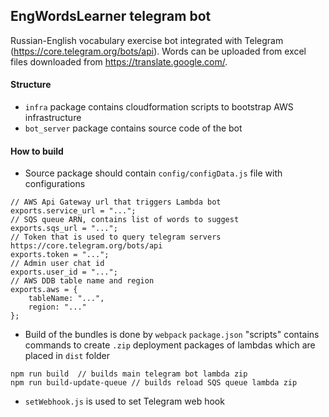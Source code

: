 ## EngWordsLearner telegram bot

Russian-English vocabulary exercise bot integrated with Telegram (https://core.telegram.org/bots/api). 
Words can be uploaded from excel files downloaded from https://translate.google.com/.

#### Structure
* ```infra``` package contains cloudformation scripts to bootstrap AWS infrastructure
* ```bot_server``` package contains source code of the bot

#### How to build
 * Source package should contain ```config/configData.js``` file with configurations
```
// AWS Api Gateway url that triggers Lambda bot
exports.service_url = "...";
// SQS queue ARN, contains list of words to suggest
exports.sqs_url = "...";
// Token that is used to query telegram servers https://core.telegram.org/bots/api
exports.token = "...";
// Admin user chat id
exports.user_id = "...";
// AWS DDB table name and region
exports.aws = {
    tableName: "...",
    region: "..."
};
```
 * Build of the bundles is done by ```webpack```
```package.json``` "scripts" contains commands to create ```.zip``` deployment packages of lambdas which are placed in ```dist``` folder

```
npm run build  // builds main telegram bot lambda zip
npm run build-update-queue // builds reload SQS queue lambda zip
````

* ```setWebhook.js``` is used to set Telegram web hook 